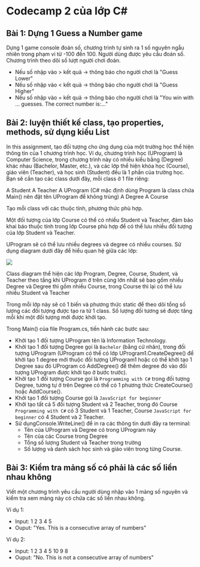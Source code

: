 # Codecamp 2 của lớp C# 

## Bài 1: Dựng 1 Guess a Number game

Dựng 1 game console đoán số, chương trình tự sinh ra 1 số nguyên ngẫu nhiên trong phạm vi từ -100 đến 100. Người dùng được yêu cầu đoán số. Chương trình theo dõi số lượt người chơi đoán.

* Nếu số nhập vào > kết quả -> thông báo cho người chơi là "Guess Lower"
* Nếu số nhập vào < kết quả -> thông báo cho người chơi là "Guess Higher"
* Nếu số nhập vào = kết quả -> thông báo cho người chơi là "You win with ... guesses. The correct number is:..."

## Bài 2: luyện thiết kế class, tạo properties, methods, sử dụng kiểu List<T>

In this assignment, tạo đối tượng cho ứng dụng của một trường học thể hiện thông tin của 1 chương trình học. Ví dụ, chương trình học (UProgram) là Computer Science, trong chương trình này có nhiều kiểu bằng (Degree) khác nhau (Bachelor, Master, etc.), và các lớp thể hiện khóa học (Course), giáo viên (Teacher), và học sinh (Student) đều là 1 phần của trường học. Bạn sẽ cần tạo các class dưới đây, mỗi class ở 1 file riêng:

A Student
A Teacher
A UProgram (C# mặc định dùng Program là class chứa Main() nên đặt tên UProgram để không trùng)
A Degree
A Course

Tạo mỗi class với các thuộc tính, phương thức phù hợp.

Một đối tượng của lớp Course có thể có nhiều Student và Teacher, đảm bảo khai báo thuộc tính trong lớp Course phù hợp để có thể lưu nhiều đối tượng của lớp Student và Teacher. 

UProgram sẽ có thể lưu nhiều degrees và degree có nhiều courses. Sử dụng diagram dưới đây để hiểu quan hệ giữa các lớp:

<img src="file:///home/ducanh/Desktop/uprogram-class-diagram.png
">

Class diagram thể hiện các lớp Program, Degree, Course, Student, và Teacher theo tầng khi UProgram ở trên cùng lớn nhất sẽ bao gồm nhiều Degree và Degree thì gồm nhiều Course, trong Course thì lại có thể lưu nhiều Student và Teacher

Trong mỗi lớp này sẽ có 1 biến và phương thức static để theo dõi tổng số lượng các đối tượng được tạo ra từ 1 class. Số lượng đối tương sẽ được tăng mỗi khi một đối tượng mới được khởi tạo.

Trong Main() của file Program.cs, tiến hành các bước sau:

* Khởi tạo 1 đối tượng UProgram tên là Information Technology.
*  Khởi tạo 1 đối tượng Degree gọi là `Bachelor` (bằng cử nhân), trong đối tượng UProgram (UProgram có thể có lớp UProgram1.CreateDegree() để khởi tạo 1 degree mới thuộc đối tượng UProgram1 hoặc có thể khởi tạo 1 Degree sau đó UProgram có AddDegree() để thêm degree đó vào đối tượng UProgram được khởi tạo ở bước trước).
* Khởi tạo 1 đối tượng Course gọi là `Programming with C#` trong đối tượng Degree, tương tự ở trên Degree có thể có 1 phương thức CreateCourse() hoặc AddCourse().
* Khởi tạo 1 đối tượng Course gọi là `JavaScript for beginner`
* Khởi tạo tất cả 5 đối tượng Student và 2 Teacher, trong đó Course `Programming with C#` có 3 Student và 1 Teacher, Course `JavaScript for beginner` có 4 Student và 2 Teacher.
* Sử dụngConsole.WriteLine() để in ra các thông tin dưới đây ra terminal:
  * Tên của UProgram và Degree có trong UProgram này
  * Tên của các Course trong Degree
  * Tổng số lượng Student và Teacher trong trường
  * Số lượng và danh sách học sinh và giáo viên trong từng Course.

## Bài 3: Kiểm tra mảng số có phải là các số liền nhau không

Viết một chương trình yêu cầu người dùng nhập vào 1 mảng số nguyên và kiểm tra xem mảng này có chứa các số liền nhau không.

Ví dụ 1:
* Input: 1 2 3 4 5
* Ouput: "Yes. This is a consecutive array of numbers"

Ví dụ 2:
* Input: 1 2 3 4 5 10 9 8
* Ouput: "No. This is not a consecutive array of numbers"

